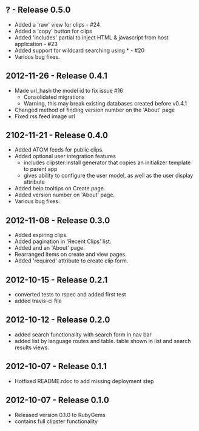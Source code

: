 ## ? - Release 0.5.0
* Added a 'raw' view for clips - #24
* Added a 'copy' button for clips
* Added 'includes' partial to inject HTML & javascript from host application - #23
* Added support for wildcard searching using \* - #20
* Various bug fixes.

## 2012-11-26 - Release 0.4.1
* Made url_hash the model id to fix issue #16
   * Consolidated migrations
   * Warning, this may break existing databases created before v0.4.1
* Changed method of finding version number on the 'About' page
* Fixed rss feed image url

## 2102-11-21 - Release 0.4.0
* Added ATOM feeds for public clips.
* Added optional user integration features
    * includes clipster:install generator that copies an initializer template to parent app
    * gives ability to configure the user model, as well as the user display attribute
* Added help tooltips on Create page.
* Added version number on 'About' page.
* Various bug fixes.

## 2012-11-08 - Release 0.3.0
* Added expiring clips.
* Added pagination in 'Recent Clips' list.
* Added and an 'About' page.
* Rearranged items on create and view pages.
* Added 'required' attribute to create clip form.

## 2012-10-15 - Release 0.2.1
* converted tests to rspec and added first test
* added travis-ci file

## 2012-10-12 - Release 0.2.0
* added search functionality with search form in nav bar
* added list by language routes and table. table shown in list and search results views.

## 2012-10-07 - Release 0.1.1
* Hotfixed README.rdoc to add missing deployment step

## 2012-10-07 - Release 0.1.0
* Released version 0.1.0 to RubyGems
* contains full clipster functionality
